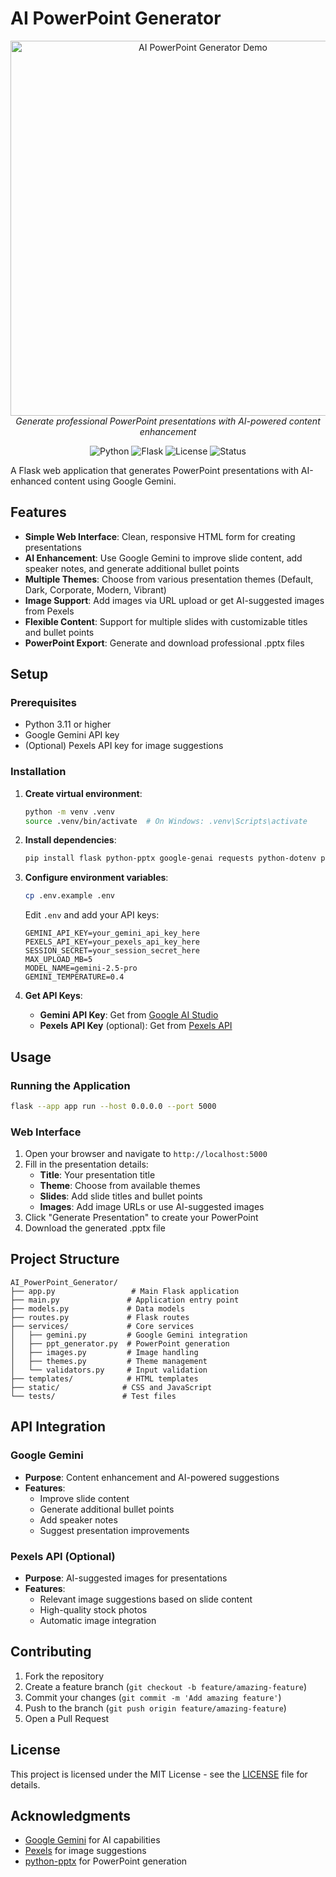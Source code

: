 # AI PowerPoint Generator

<div align="center">
  <img src="assets/screenshot.png" alt="AI PowerPoint Generator Demo" width="600"/>
  <br>
  <em>Generate professional PowerPoint presentations with AI-powered content enhancement</em>
</div>

<div align="center">
  
  ![Python](https://img.shields.io/badge/Python-3.11+-blue.svg)
  ![Flask](https://img.shields.io/badge/Flask-2.0+-green.svg)
  ![License](https://img.shields.io/badge/License-MIT-yellow.svg)
  ![Status](https://img.shields.io/badge/Status-Active-brightgreen.svg)
  
</div>

A Flask web application that generates PowerPoint presentations with AI-enhanced content using Google Gemini.

## Features

- **Simple Web Interface**: Clean, responsive HTML form for creating presentations
- **AI Enhancement**: Use Google Gemini to improve slide content, add speaker notes, and generate additional bullet points
- **Multiple Themes**: Choose from various presentation themes (Default, Dark, Corporate, Modern, Vibrant)
- **Image Support**: Add images via URL upload or get AI-suggested images from Pexels
- **Flexible Content**: Support for multiple slides with customizable titles and bullet points
- **PowerPoint Export**: Generate and download professional .pptx files

## Setup

### Prerequisites

- Python 3.11 or higher
- Google Gemini API key
- (Optional) Pexels API key for image suggestions

### Installation

1. **Create virtual environment**:
   ```bash
   python -m venv .venv
   source .venv/bin/activate  # On Windows: .venv\Scripts\activate
   ```

2. **Install dependencies**:
   ```bash
   pip install flask python-pptx google-genai requests python-dotenv pytest
   ```

3. **Configure environment variables**:
   ```bash
   cp .env.example .env
   ```
   
   Edit `.env` and add your API keys:
   ```
   GEMINI_API_KEY=your_gemini_api_key_here
   PEXELS_API_KEY=your_pexels_api_key_here
   SESSION_SECRET=your_session_secret_here
   MAX_UPLOAD_MB=5
   MODEL_NAME=gemini-2.5-pro
   GEMINI_TEMPERATURE=0.4
   ```

4. **Get API Keys**:
   - **Gemini API Key**: Get from [Google AI Studio](https://aistudio.google.com/app/apikey)
   - **Pexels API Key** (optional): Get from [Pexels API](https://www.pexels.com/api/)

## Usage

### Running the Application

```bash
flask --app app run --host 0.0.0.0 --port 5000
```

### Web Interface

1. Open your browser and navigate to `http://localhost:5000`
2. Fill in the presentation details:
   - **Title**: Your presentation title
   - **Theme**: Choose from available themes
   - **Slides**: Add slide titles and bullet points
   - **Images**: Add image URLs or use AI-suggested images
3. Click "Generate Presentation" to create your PowerPoint
4. Download the generated .pptx file

## Project Structure

```
AI_PowerPoint_Generator/
├── app.py                 # Main Flask application
├── main.py               # Application entry point
├── models.py             # Data models
├── routes.py             # Flask routes
├── services/             # Core services
│   ├── gemini.py         # Google Gemini integration
│   ├── ppt_generator.py  # PowerPoint generation
│   ├── images.py         # Image handling
│   ├── themes.py         # Theme management
│   └── validators.py     # Input validation
├── templates/            # HTML templates
├── static/              # CSS and JavaScript
└── tests/               # Test files
```

## API Integration

### Google Gemini
- **Purpose**: Content enhancement and AI-powered suggestions
- **Features**: 
  - Improve slide content
  - Generate additional bullet points
  - Add speaker notes
  - Suggest presentation improvements

### Pexels API (Optional)
- **Purpose**: AI-suggested images for presentations
- **Features**: 
  - Relevant image suggestions based on slide content
  - High-quality stock photos
  - Automatic image integration

## Contributing

1. Fork the repository
2. Create a feature branch (`git checkout -b feature/amazing-feature`)
3. Commit your changes (`git commit -m 'Add amazing feature'`)
4. Push to the branch (`git push origin feature/amazing-feature`)
5. Open a Pull Request

## License

This project is licensed under the MIT License - see the [LICENSE](LICENSE) file for details.

## Acknowledgments

- [Google Gemini](https://aistudio.google.com/) for AI capabilities
- [Pexels](https://www.pexels.com/) for image suggestions
- [python-pptx](https://python-pptx.readthedocs.io/) for PowerPoint generation
